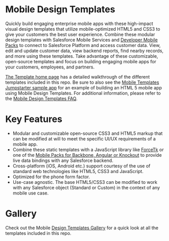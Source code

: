 Mobile Design Templates
===========
Quickly build engaging enterprise mobile apps with these high-impact visual design templates that utilize mobile-optimized HTML5 and CSS3 to give your customers the best user experience. Combine these modular design templates with Salesforce Mobile Services and [Developer Mobile Packs](http://www2.developerforce.com/mobile/services/mobile-packs) to connect to Salesforce Platform and access customer data. View, edit and update customer data, view backend reports, find nearby records, and more using these templates. Take advantage of these customizable, open-source templates and focus on building engaging mobile apps for your customers, employees, and partners.

[The Template home page](http://www2.developerforce.com/mobile/services/mobile-templates) has a detailed walkthrough of the different templates included in this repo. Be sure to also see the [Mobile Templates Jumpstarter sample app](https://github.com/developerforce/MobileTemplates-JumpstartApp) for an example of building an HTML 5 mobile app using Mobile Design Templates. For additional information, please refer to the [Mobile Design Templates FAQ](http://events.developerforce.com/en/pages/mobile/templates/templates_faq).

Key Features
============
* Modular and customizable open-source CSS3 and HTML5 markup that can be modified at will to meet the specific UI/UX requirements of a mobile app.
* Combine these static templates with a JavaScript library like [ForceTk](https://github.com/developerforce/Force.com-JavaScript-REST-Toolkit) or one of the [Mobile Packs for Backbone, Angular or Knockout](http://www2.developerforce.com/mobile/services/mobile-packs) to provide live data bindings with any Salesforce backend.
* Cross-platform (iOS, Android etc.) support courtesy of the use of standard web technologies like HTML5, CSS3 and JavaScript.
* Optimized for the phone form factor.
* Use-case agnostic. The base HTML5/CSS3 can be modified to work with any Salesforce object (Standard or Custom) in the context of any mobile use case.

Gallery
============
Check out the Mobile [Design Templates Gallery](https://github.com/developerforce/Mobile-Design-Templates/wiki/Gallery) for a quick look at all the templates included in this repo.